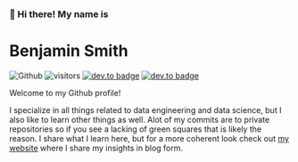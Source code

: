 ### 👋 Hi there! My name is
# __**Benjamin Smith**__ 

![Github](https://img.shields.io/github/followers/benyamindsmith?style=social) ![visitors](https://visitor-badge.laobi.icu/badge?page_id=benyamindsmith.benyamindsmith) [![dev.to badge](https://img.shields.io/badge/-benyamindsmith-%230177B5?style=flat&logo=linkedin)](https://www.linkedin.com/in/benjamin-smith-8116a215b/) [![dev.to badge](https://img.shields.io/badge/-bensstats.wordpress.com-%230177B5?style=flat&logo=wordpress)](https://bensstats.wordpress.com)



Welcome to my Github profile!

I specialize in all things related to data engineering and data science, but I also like to learn other things as well. Alot of my commits are to private repositories so if you see a lacking of green squares that is likely the reason. I share what I learn here, but for a more coherent look check out [my website](https://bensstats.wordpress.com) where I share my insights in blog form. 
